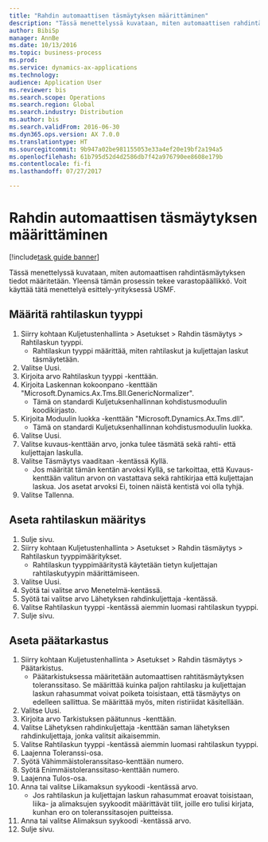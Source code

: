 ```yaml
--- 
title: "Rahdin automaattisen täsmäytyksen määrittäminen"
description: "Tässä menettelyssä kuvataan, miten automaattisen rahdintäsmäytyksen tiedot määritetään."
author: BibiSp
manager: AnnBe
ms.date: 10/13/2016
ms.topic: business-process
ms.prod: 
ms.service: dynamics-ax-applications
ms.technology: 
audience: Application User
ms.reviewer: bis
ms.search.scope: Operations
ms.search.region: Global
ms.search.industry: Distribution
ms.author: bis
ms.search.validFrom: 2016-06-30
ms.dyn365.ops.version: AX 7.0.0
ms.translationtype: HT
ms.sourcegitcommit: 9b947a02be981155053e33a4ef20e19bf2a194a5
ms.openlocfilehash: 61b795d52d4d2586db7f42a976790ee8608e179b
ms.contentlocale: fi-fi
ms.lasthandoff: 07/27/2017

---
```

# <a name="set-up-automatic-freight-reconciliation"></a>Rahdin automaattisen täsmäytyksen määrittäminen

[!include[task guide banner](../../includes/task-guide-banner.md)]

Tässä menettelyssä kuvataan, miten automaattisen rahdintäsmäytyksen tiedot määritetään. Yleensä tämän prosessin tekee varastopäällikkö. Voit käyttää tätä menettelyä esittely-yrityksessä USMF.


## <a name="set-up-the-freight-bill-type"></a>Määritä rahtilaskun tyyppi
1. Siirry kohtaan Kuljetustenhallinta > Asetukset > Rahdin täsmäytys > Rahtilaskun tyyppi.
    * Rahtilaskun tyyppi määrittää, miten rahtilaskut ja kuljettajan laskut täsmäytetään.  
2. Valitse Uusi.
3. Kirjoita arvo Rahtilaskun tyyppi -kenttään.
4. Kirjoita Laskennan kokoonpano -kenttään "Microsoft.Dynamics.Ax.Tms.Bll.GenericNormalizer".
    * Tämä on standardi Kuljetuksenhallinnan kohdistusmoduulin koodikirjasto.  
5. Kirjoita Moduulin luokka -kenttään "Microsoft.Dynamics.Ax.Tms.dll".
    * Tämä on standardi Kuljetuksenhallinnan kohdistusmoduulin luokka.  
6. Valitse Uusi.
7. Valitse kuvaus-kenttään arvo, jonka tulee täsmätä sekä rahti- että kuljettajan laskulla.  
8. Valitse Täsmäytys vaaditaan -kentässä Kyllä.
    * Jos määrität tämän kentän arvoksi Kyllä, se tarkoittaa, että Kuvaus-kenttään valitun arvon on vastattava sekä rahtikirjaa että kuljettajan laskua. Jos asetat arvoksi Ei, toinen näistä kentistä voi olla tyhjä.  
9. Valitse Tallenna.

## <a name="set-up-the-freight-bill-type-assignment"></a>Aseta rahtilaskun määritys
1. Sulje sivu.
2. Siirry kohtaan Kuljetustenhallinta > Asetukset > Rahdin täsmäytys > Rahtilaskun tyyppimääritykset.
    * Rahtilaskun tyyppimääritystä käytetään tietyn kuljettajan rahtilaskutyypin määrittämiseen.   
3. Valitse Uusi.
4. Syötä tai valitse arvo Menetelmä-kentässä.
5. Syötä tai valitse arvo Lähetyksen rahdinkuljettaja -kentässä.
6. Valitse Rahtilaskun tyyppi -kentässä aiemmin luomasi rahtilaskun tyyppi.
7. Sulje sivu.

## <a name="set-up-the-audit-master"></a>Aseta päätarkastus
1. Siirry kohtaan Kuljetustenhallinta > Asetukset > Rahdin täsmäytys > Päätarkistus.
    * Päätarkistuksessa määritetään automaattisen rahtitäsmäytyksen toleranssitaso. Se määrittää kuinka paljon rahtilasku ja kuljettajan laskun rahasummat voivat poiketa toisistaan, että täsmäytys on edelleen sallittua. Se määrittää myös, miten ristiriidat käsitellään.  
2. Valitse Uusi.
3. Kirjoita arvo Tarkistuksen päätunnus -kenttään.
4. Valitse Lähetyksen rahdinkuljettaja -kenttään saman lähetyksen rahdinkuljettaja, jonka valitsit aikaisemmin.
5. Valitse Rahtilaskun tyyppi -kentässä aiemmin luomasi rahtilaskun tyyppi.
6. Laajenna Toleranssi-osa.
7. Syötä Vähimmäistoleranssitaso-kenttään numero.
8. Syötä Enimmäistoleranssitaso-kenttään numero.
9. Laajenna Tulos-osa.
10. Anna tai valitse Liikamaksun syykoodi -kentässä arvo.
    * Jos rahtilaskun ja kuljettajan laskun rahasummat eroavat toisistaan, liika- ja alimaksujen syykoodit määrittävät tilit, joille ero tulisi kirjata, kunhan ero on toleranssitasojen puitteissa.  
11. Anna tai valitse Alimaksun syykoodi -kentässä arvo.
12. Sulje sivu.


